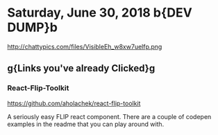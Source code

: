 # Saturday, June 30, 2018 b{DEV DUMP}b

<http://chattypics.com/files/VisibleEh_w8xw7uelfp.png>

## g{Links you've already Clicked}g

### React-Flip-Toolkit

<https://github.com/aholachek/react-flip-toolkit>

A seriously easy FLIP react component. There are a couple of codepen examples in the readme that you can play around with.